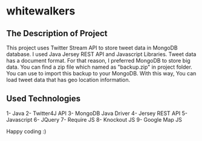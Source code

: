 # whitewalkers

## The Description of Project

This project uses Twitter Stream API to store tweet data in MongoDB database. I used Java Jersey REST API and Javascript Libraries. Tweet data has a document format. For that reason, I preferred MongoDB to store big data. You can find a zip file which named as "backup.zip" in project folder. You can use to import this backup to your MongoDB. With this way, You can load tweet data that has geo location information.

## Used Technologies 

1- Java
2- Twitter4J API
3- MongoDB Java Driver
4- Jersey REST API
5- Javascript
6- JQuery
7- Require JS
8- Knockout JS
9- Google Map JS

Happy coding :)

